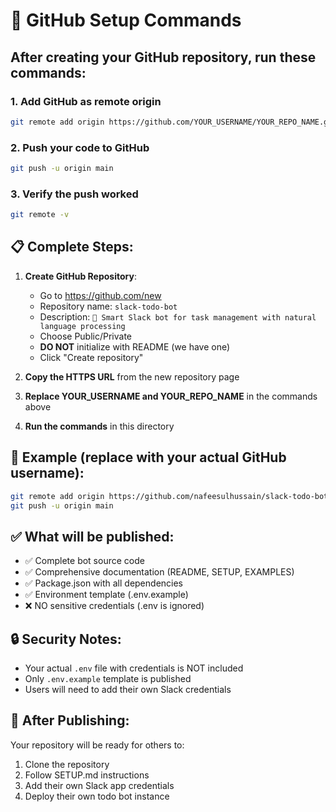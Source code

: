 # 🚀 GitHub Setup Commands

## After creating your GitHub repository, run these commands:

### 1. Add GitHub as remote origin

```bash
git remote add origin https://github.com/YOUR_USERNAME/YOUR_REPO_NAME.git
```

### 2. Push your code to GitHub

```bash
git push -u origin main
```

### 3. Verify the push worked

```bash
git remote -v
```

## 📋 Complete Steps:

1. **Create GitHub Repository**:

   - Go to https://github.com/new
   - Repository name: `slack-todo-bot`
   - Description: `🤖 Smart Slack bot for task management with natural language processing`
   - Choose Public/Private
   - **DO NOT** initialize with README (we have one)
   - Click "Create repository"

2. **Copy the HTTPS URL** from the new repository page

3. **Replace YOUR_USERNAME and YOUR_REPO_NAME** in the commands above

4. **Run the commands** in this directory

## 🎯 Example (replace with your actual GitHub username):

```bash
git remote add origin https://github.com/nafeesulhussain/slack-todo-bot.git
git push -u origin main
```

## ✅ What will be published:

- ✅ Complete bot source code
- ✅ Comprehensive documentation (README, SETUP, EXAMPLES)
- ✅ Package.json with all dependencies
- ✅ Environment template (.env.example)
- ❌ NO sensitive credentials (.env is ignored)

## 🔒 Security Notes:

- Your actual `.env` file with credentials is NOT included
- Only `.env.example` template is published
- Users will need to add their own Slack credentials

## 🚀 After Publishing:

Your repository will be ready for others to:

1. Clone the repository
2. Follow SETUP.md instructions
3. Add their own Slack app credentials
4. Deploy their own todo bot instance
